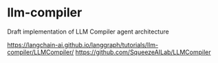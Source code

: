 # llm-compiler

Draft implementation of LLM Compiler agent architecture

https://langchain-ai.github.io/langgraph/tutorials/llm-compiler/LLMCompiler/
https://github.com/SqueezeAILab/LLMCompiler